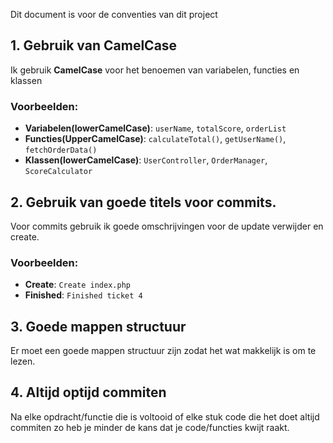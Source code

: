 Dit document is voor de conventies van dit project

## 1. Gebruik van CamelCase

Ik gebruik **CamelCase** voor het benoemen van variabelen, functies en klassen 

### Voorbeelden:
- **Variabelen(lowerCamelCase)**: `userName`, `totalScore`, `orderList`
- **Functies(UpperCamelCase)**: `calculateTotal()`, `getUserName()`, `fetchOrderData()`
- **Klassen(lowerCamelCase)**: `UserController`, `OrderManager`, `ScoreCalculator`


## 2. Gebruik van goede titels voor commits.

Voor commits gebruik ik goede omschrijvingen voor de update verwijder en create.

### Voorbeelden:
- **Create**: `Create index.php`
- **Finished**: `Finished ticket 4`

## 3. Goede mappen structuur

Er moet een goede mappen structuur zijn zodat het wat makkelijk is om te lezen.

## 4. Altijd optijd commiten

Na elke opdracht/functie die is voltooid of elke stuk code die het doet altijd commiten zo heb je minder de kans dat je code/functies kwijt raakt.


